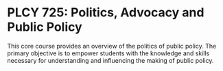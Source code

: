 # PLCY 725: Politics, Advocacy and Public Policy

This core course provides an overview of the politics of public policy. The primary objective is to empower students with the knowledge and skills necessary for understanding and influencing the making of public policy.